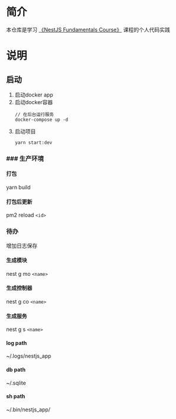 # 简介

本仓库是学习 [《NestJS Fundamentals Course》](https://courses.nestjs.com/#overview) 课程的个人代码实践

# 说明

## 启动

1. 启动docker app
2. 启动docker容器
   ```shell
   // 在后台运行服务
   docker-compose up -d
   ```
3. 启动项目
   ```shell
   yarn start:dev
   ```

### ### 生产环境

#### 打包

yarn build

#### 打包后更新

pm2 reload `<id>`

### 待办

增加日志保存

#### 生成模块

nest g mo `<name>`

#### 生成控制器

nest g co `<name>`

#### 生成服务

nest g s `<name>`

#### log path

~/.logs/nestjs_app

#### db path

~/.sqlite

#### sh path

~/.bin/nestjs_app/
